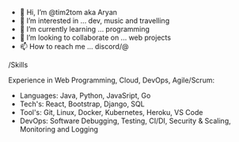 - 👋 Hi, I’m @tim2tom aka Aryan
- 👀 I’m interested in ... dev, music and travelling
- 🌱 I’m currently learning ... programming
- 💞️ I’m looking to collaborate on ... web projects
- 📫 How to reach me ... discord/@

/Skills

Experience in Web Programming, Cloud, DevOps, Agile/Scrum:

 - Languages: Java, Python, JavaSript, Go
 - Tech's: React, Bootstrap, Django, SQL
 - Tool's: Git, Linux, Docker, Kubernetes, Heroku, VS Code
 - DevOps: Software Debugging, Testing, CI/DI, Security & Scaling, Monitoring and Logging

<!---
tim2tom/tim2tom is a ✨ special ✨ repository because its `README.md` (this file) appears on your GitHub profile.
You can click the Preview link to take a look at your changes.
--->
